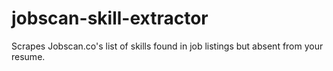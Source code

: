 # jobscan-skill-extractor

Scrapes Jobscan.co's list of skills found in job listings but absent from your resume.